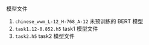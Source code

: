 模型文件 

1. `chinese_wwm_L-12_H-768_A-12` 未预训练的 BERT 模型
2. `task1.12-0.852.h5` task1 模型文件
3. `task2.h5` task2 模型文件
